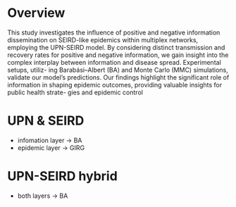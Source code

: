 # Overview
This study investigates the influence of positive and negative information dissemination on SEIRD-like epidemics within multiplex networks, employing the UPN-SEIRD model. By considering distinct transmission and recovery rates for positive and negative information, we gain insight into the complex interplay between information and disease spread. Experimental setups, utiliz- ing Barabási–Albert (BA) and Monte Carlo (MMC) simulations, validate our model’s predictions. Our findings highlight the significant role of information in shaping epidemic outcomes, providing valuable insights for public health strate- gies and epidemic control

# UPN & SEIRD
  * infomation layer -> BA
  * epidemic layer -> GIRG

# UPN-SEIRD hybrid 
  * both layers -> BA
